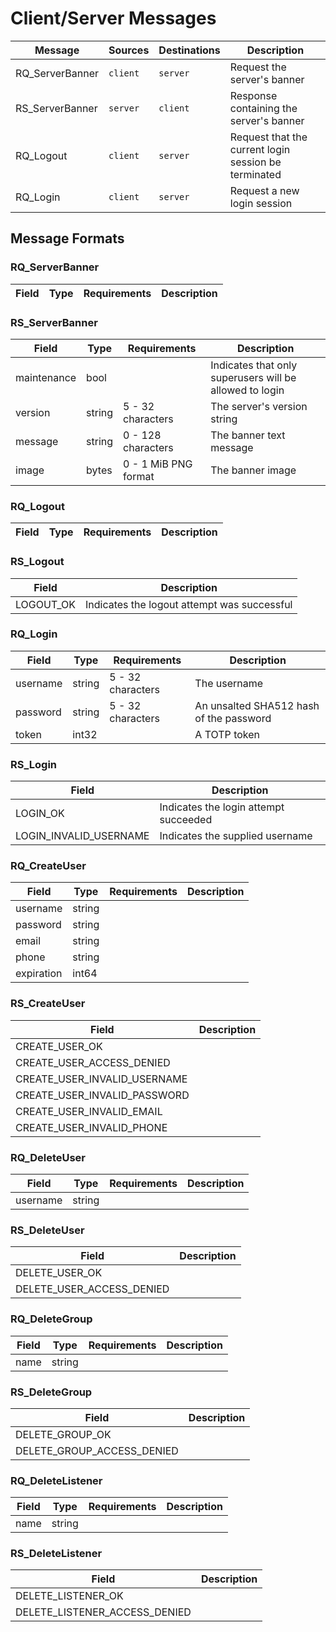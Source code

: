 # Client/Server Messages

| Message         | Sources  | Destinations | Description                                          |
| --------------- | -------- | ------------ | ---------------------------------------------------- |
| RQ_ServerBanner | `client` | `server`     | Request the server's banner                          |
| RS_ServerBanner | `server` | `client`     | Response containing the server's banner              |
| RQ_Logout       | `client` | `server`     | Request that the current login session be terminated |
| RQ_Login        | `client` | `server`     | Request a new login session                          |

## Message Formats

### RQ_ServerBanner

| Field | Type | Requirements | Description |
| ----- | ---- | ------------ | ----------- |

### RS_ServerBanner

| Field       | Type   | Requirements         | Description                                             |
| ----------- | ------ | -------------------- | ------------------------------------------------------- |
| maintenance | bool   |                      | Indicates that only superusers will be allowed to login |
| version     | string | 5 - 32 characters    | The server's version string                             |
| message     | string | 0 - 128 characters   | The banner text message                                 |
| image       | bytes  | 0 - 1 MiB PNG format | The banner image                                        |

### RQ_Logout

| Field | Type | Requirements | Description |
| ----- | ---- | ------------ | ----------- |

### RS_Logout

| Field     | Description                                 |
| --------- | ------------------------------------------- |
| LOGOUT_OK | Indicates the logout attempt was successful |

### RQ_Login

| Field    | Type   | Requirements      | Description                             |
| -------- | ------ | ----------------- | --------------------------------------- |
| username | string | 5 - 32 characters | The username                            |
| password | string | 5 - 32 characters | An unsalted SHA512 hash of the password |
| token    | int32  |                   | A TOTP token                            |

### RS_Login

| Field                  | Description                           |
| ---------------------- | ------------------------------------- |
| LOGIN_OK               | Indicates the login attempt succeeded |
| LOGIN_INVALID_USERNAME | Indicates the supplied username       |

### RQ_CreateUser

| Field      | Type   | Requirements | Description |
| ---------- | ------ | ------------ | ----------- |
| username   | string |
| password   | string |
| email      | string |
| phone      | string |
| expiration | int64  |

### RS_CreateUser

| Field                        | Description |
| ---------------------------- | ----------- |
| CREATE_USER_OK               |
| CREATE_USER_ACCESS_DENIED    |
| CREATE_USER_INVALID_USERNAME |
| CREATE_USER_INVALID_PASSWORD |
| CREATE_USER_INVALID_EMAIL    |
| CREATE_USER_INVALID_PHONE    |

### RQ_DeleteUser

| Field    | Type   | Requirements | Description |
| -------- | ------ | ------------ | ----------- |
| username | string |

### RS_DeleteUser

| Field                     | Description |
| ------------------------- | ----------- |
| DELETE_USER_OK            |
| DELETE_USER_ACCESS_DENIED |

### RQ_DeleteGroup

| Field | Type   | Requirements | Description |
| ----- | ------ | ------------ | ----------- |
| name  | string |

### RS_DeleteGroup

| Field                      | Description |
| -------------------------- | ----------- |
| DELETE_GROUP_OK            |
| DELETE_GROUP_ACCESS_DENIED |

### RQ_DeleteListener

| Field | Type   | Requirements | Description |
| ----- | ------ | ------------ | ----------- |
| name  | string |

### RS_DeleteListener

| Field                         | Description |
| ----------------------------- | ----------- |
| DELETE_LISTENER_OK            |
| DELETE_LISTENER_ACCESS_DENIED |
